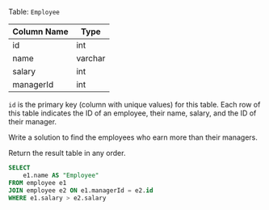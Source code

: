 Table: `Employee`

| Column Name | Type    |
|-------------|---------|
| id          | int     |
| name        | varchar |
| salary      | int     |
| managerId   | int     |

`id` is the primary key (column with unique values) for this table.
Each row of this table indicates the ID of an employee, their name, salary, and the ID of their manager.
 

Write a solution to find the employees who earn more than their managers.

Return the result table in any order.

```sql
SELECT 
    e1.name AS "Employee" 
FROM employee e1
JOIN employee e2 ON e1.managerId = e2.id
WHERE e1.salary > e2.salary
```
